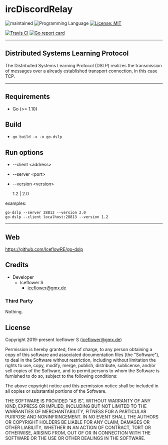 # ircDiscordRelay
![maintained](https://img.shields.io/badge/maintained-yes-brightgreen.svg)
![Programming Language](https://img.shields.io/badge/language-Go-orange.svg)
[![License: MIT](https://img.shields.io/badge/License-MIT-blue.svg)](https://github.com/iceflowRE/go-dslp/blob/master/LICENSE.md)

[![Travis CI](https://img.shields.io/travis/com/IceflowRE/go-dslp/master.svg?label=Travis%20CI)](https://travis-ci.com/IceflowRE/go-dslp)
[![Go report card](https://goreportcard.com/badge/github.com/IceflowRE/go-dslp)](https://goreportcard.com/report/github.com/IceflowRE/go-dslp)

---

## Distributed Systems Learning Protocol

The Distributed Systems Learning Protocol (DSLP) realizes the transmission of messages over a already established transport connection, in this case TCP.

---

## Requirements

- Go (>= 1.10)

## Build

- `go build -x -o go-dslp`

## Run options

- --client \<address>

- --server \<port>
    
- --version \<version>

    1.2 | 2.0
    
examples:

    go-dslp --server 28813 --version 2.0
    go-dslp --client localhost:28813 --version 1.2

---

## Web
https://github.com/IceflowRE/go-dslp

## Credits
- Developer
    - Iceflower S
        - iceflower@gmx.de

### Third Party
Nothing.

## License
Copyright 2019-present Iceflower S (iceflower@gmx.de)

Permission is hereby granted, free of charge, to any person obtaining a copy of this software and associated documentation files (the "Software"), to deal in the Software without restriction, including without limitation the rights to use, copy, modify, merge, publish, distribute, sublicense, and/or sell copies of the Software, and to permit persons to whom the Software is furnished to do so, subject to the following conditions:

The above copyright notice and this permission notice shall be included in all copies or substantial portions of the Software.

THE SOFTWARE IS PROVIDED "AS IS", WITHOUT WARRANTY OF ANY KIND, EXPRESS OR IMPLIED, INCLUDING BUT NOT LIMITED TO THE WARRANTIES OF MERCHANTABILITY, FITNESS FOR A PARTICULAR PURPOSE AND NONINFRINGEMENT. IN NO EVENT SHALL THE AUTHORS OR COPYRIGHT HOLDERS BE LIABLE FOR ANY CLAIM, DAMAGES OR OTHER LIABILITY, WHETHER IN AN ACTION OF CONTRACT, TORT OR OTHERWISE, ARISING FROM, OUT OF OR IN CONNECTION WITH THE SOFTWARE OR THE USE OR OTHER DEALINGS IN THE SOFTWARE.
